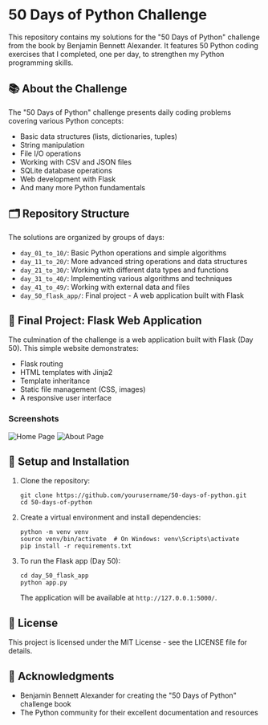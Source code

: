 # 50 Days of Python Challenge

This repository contains my solutions for the "50 Days of Python" challenge from the book by Benjamin Bennett Alexander. It features 50 Python coding exercises that I completed, one per day, to strengthen my Python programming skills.

## 📚 About the Challenge

The "50 Days of Python" challenge presents daily coding problems covering various Python concepts:
- Basic data structures (lists, dictionaries, tuples)
- String manipulation
- File I/O operations
- Working with CSV and JSON files
- SQLite database operations
- Web development with Flask
- And many more Python fundamentals

## 🗂️ Repository Structure

The solutions are organized by groups of days:
- `day_01_to_10/`: Basic Python operations and simple algorithms
- `day_11_to_20/`: More advanced string operations and data structures
- `day_21_to_30/`: Working with different data types and functions
- `day_31_to_40/`: Implementing various algorithms and techniques
- `day_41_to_49/`: Working with external data and files
- `day_50_flask_app/`: Final project - A web application built with Flask

## 🚀 Final Project: Flask Web Application

The culmination of the challenge is a web application built with Flask (Day 50). This simple website demonstrates:
- Flask routing
- HTML templates with Jinja2
- Template inheritance
- Static file management (CSS, images)
- A responsive user interface

### Screenshots

![Home Page](screenshots/home_page.png)
![About Page](screenshots/about_page.png)

## 🔧 Setup and Installation

1. Clone the repository:
   ```
   git clone https://github.com/yourusername/50-days-of-python.git
   cd 50-days-of-python
   ```

2. Create a virtual environment and install dependencies:
   ```
   python -m venv venv
   source venv/bin/activate  # On Windows: venv\Scripts\activate
   pip install -r requirements.txt
   ```

3. To run the Flask app (Day 50):
   ```
   cd day_50_flask_app
   python app.py
   ```
   The application will be available at `http://127.0.0.1:5000/`.

## 📝 License

This project is licensed under the MIT License - see the LICENSE file for details.

## 🙏 Acknowledgments

- Benjamin Bennett Alexander for creating the "50 Days of Python" challenge book
- The Python community for their excellent documentation and resources